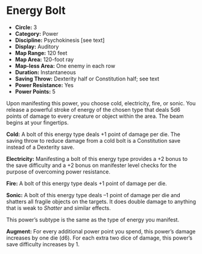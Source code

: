 # Energy Bolt

- **Circle:** 3
- **Category:** Power
- **Discipline:** Psychokinesis [see text]
- **Display:** Auditory
- **Map Range:** 120 feet
- **Map Area:** 120-foot ray
- **Map-less Area:** One enemy in each row
- **Duration:** Instantaneous
- **Saving Throw:** Dexterity half or Constitution half; see text
- **Power Resistance:** Yes
- **Power Points:** 5

Upon manifesting this power, you choose cold, electricity, fire, or sonic. You release a powerful stroke of energy of the chosen type that deals 5d6 points of damage to every creature or object within the area. The beam begins at your fingertips.

**Cold:** A bolt of this energy type deals +1 point of damage per die. The saving throw to reduce damage from a cold bolt is a Constitution save instead of a Dexterity save.

**Electricity:** Manifesting a bolt of this energy type provides a +2 bonus to the save difficulty and a +2 bonus on manifester level checks for the purpose of overcoming power resistance.

**Fire:** A bolt of this energy type deals +1 point of damage per die.

**Sonic:** A bolt of this energy type deals –1 point of damage per die and shatters all fragile objects on the targets. It does double damage to anything that is weak to *Shatter* and similar effects.

This power’s subtype is the same as the type of energy you manifest. 

**Augment:** For every additional power point you spend, this power’s damage increases by one die (d6). For each extra two dice of damage, this power’s save difficulty increases by 1.
